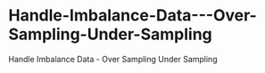 # Handle-Imbalance-Data---Over-Sampling-Under-Sampling
Handle Imbalance Data - Over Sampling Under Sampling
